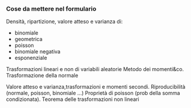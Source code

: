 ### Cose da mettere nel formulario
Densità, ripartizione, valore atteso e varianza di:
- binomiale
- geometrica
- poisson
- binomiale negativa
- esponenziale

Trasformazioni lineari e non di variabili aleatorie
Metodo dei momenti&co.
Trasformazione della normale

Valore atteso e varianza,trasformazioni e momenti secondi.
Riproducibilità (normale, poisson, binomiale ...)
Proprietà di poisson (prob della somma condizionata).
Teorema delle trasformazioni non lineari
